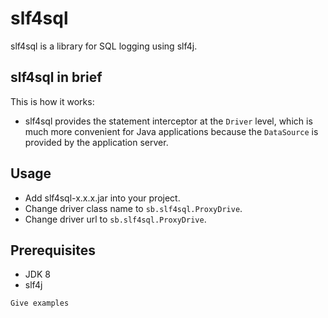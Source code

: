 # slf4sql
slf4sql is a library for SQL logging using slf4j.

## slf4sql in brief

This is how it works:
- slf4sql provides the statement interceptor at the `Driver` level, which is much more convenient for Java applications because the `DataSource` is provided by the application server.

## Usage

- Add slf4sql-x.x.x.jar into your project.
- Change driver class name to `sb.slf4sql.ProxyDrive`.
- Change driver url to `sb.slf4sql.ProxyDrive`.

## Prerequisites

- JDK 8
- slf4j

```
Give examples
```

